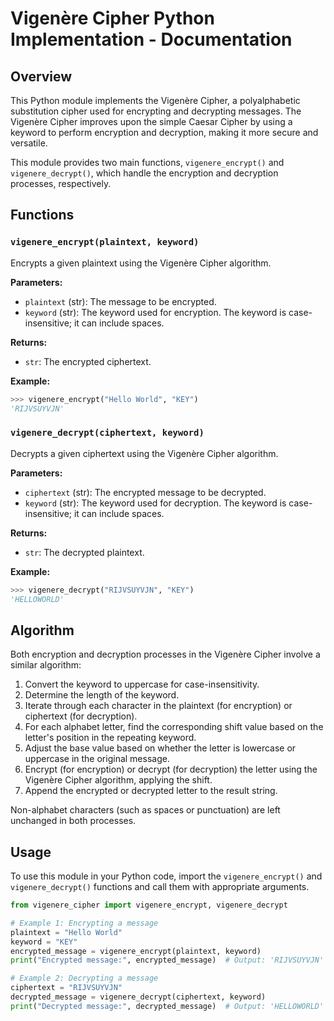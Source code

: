 # Vigenère Cipher Python Implementation - Documentation

## Overview

This Python module implements the Vigenère Cipher, a polyalphabetic substitution cipher used for encrypting and decrypting messages. The Vigenère Cipher improves upon the simple Caesar Cipher by using a keyword to perform encryption and decryption, making it more secure and versatile.

This module provides two main functions, `vigenere_encrypt()` and `vigenere_decrypt()`, which handle the encryption and decryption processes, respectively.

## Functions

### `vigenere_encrypt(plaintext, keyword)`

Encrypts a given plaintext using the Vigenère Cipher algorithm.

**Parameters:**

- `plaintext` (str): The message to be encrypted.
- `keyword` (str): The keyword used for encryption. The keyword is case-insensitive; it can include spaces.

**Returns:**

- `str`: The encrypted ciphertext.

**Example:**

```python
>>> vigenere_encrypt("Hello World", "KEY")
'RIJVSUYVJN'
```

### `vigenere_decrypt(ciphertext, keyword)`

Decrypts a given ciphertext using the Vigenère Cipher algorithm.

**Parameters:**

- `ciphertext` (str): The encrypted message to be decrypted.
- `keyword` (str): The keyword used for decryption. The keyword is case-insensitive; it can include spaces.

**Returns:**

- `str`: The decrypted plaintext.

**Example:**

```python
>>> vigenere_decrypt("RIJVSUYVJN", "KEY")
'HELLOWORLD'
```

## Algorithm

Both encryption and decryption processes in the Vigenère Cipher involve a similar algorithm:

1. Convert the keyword to uppercase for case-insensitivity.
2. Determine the length of the keyword.
3. Iterate through each character in the plaintext (for encryption) or ciphertext (for decryption).
4. For each alphabet letter, find the corresponding shift value based on the letter's position in the repeating keyword.
5. Adjust the base value based on whether the letter is lowercase or uppercase in the original message.
6. Encrypt (for encryption) or decrypt (for decryption) the letter using the Vigenère Cipher algorithm, applying the shift.
7. Append the encrypted or decrypted letter to the result string.

Non-alphabet characters (such as spaces or punctuation) are left unchanged in both processes.

## Usage

To use this module in your Python code, import the `vigenere_encrypt()` and `vigenere_decrypt()` functions and call them with appropriate arguments.

```python
from vigenere_cipher import vigenere_encrypt, vigenere_decrypt

# Example 1: Encrypting a message
plaintext = "Hello World"
keyword = "KEY"
encrypted_message = vigenere_encrypt(plaintext, keyword)
print("Encrypted message:", encrypted_message)  # Output: 'RIJVSUYVJN'

# Example 2: Decrypting a message
ciphertext = "RIJVSUYVJN"
decrypted_message = vigenere_decrypt(ciphertext, keyword)
print("Decrypted message:", decrypted_message)  # Output: 'HELLOWORLD'
```
